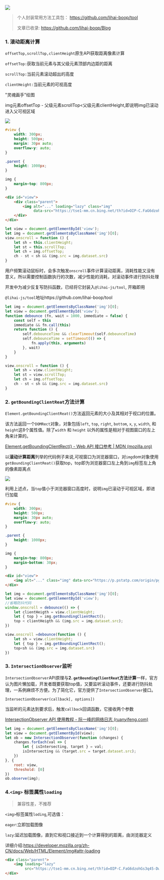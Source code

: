 <img  src="https://static.vue-js.com/6280b990-ff19-11ea-85f6-6fac77c0c9b3.png"/>



> 个人封装常用方法工具包： https://github.com/lihai-boop/tool
>
> 文章已收录: https://github.com/lihai-boop/Blog

### 1. 滚动距离计算

`offsetTop,scrollTop,clientHeight`原生API获取距离像素计算

`offsetTop:`获取当前元素与其父级元素顶部内边距的距离 

`scrollTop:`当前元素滚动超出的高度

`clientHeight:`当前元素的可视高度

"灵魂画手"绘图

img元素offsetTop - 父级元素scrollTop<父级元素clientHeight,即说明img已滚动进入父可视区域

<img src="https://p.pstatp.com/origin/pgc-image/c206105e0c46482a85b69a67a59ce682">



```css
#view {
    width: 300px;
    height: 500px;
    margin: 30px auto;
    overflow-y: auto;
}

.parent {
    height: 1000px;
}

img {
    margin-top: 800px;
}
```

```html
<div id="view">
    <div class="parent">
        <img alt="..." loading="lazy" class="img"
             data-src="https://tse1-mm.cn.bing.net/th?id=OIP-C.FaG6dzohGs3q45-DwsEyQQHaEK&w=165&h=100&c=8&rs=1&qlt=90&o=6&pid=3.1&rm=2">
    </div>
</div>
```

```js
let view = document.getElementById('view');
let img = document.getElementsByClassName('img')[0];
view.onscroll = function () {
    let sh = this.clientHeight;
    let st = this.scrollTop;
    let ch = img.offsetTop;
    ch - st < sh && (img.src = img.dataset.src)
}

```

用户频繁滚动鼠标时，会多次触发`onscroll`事件计算滚动距离，消耗性能又没有意义，所以需要控制函数执行的次数，减少性能的消耗，对滚动事件进行防抖处理

开发中为减少反复写防抖函数，已经将它封装入`@lihai-js/tool`,  开箱即用

`@lihai-js/tool`地址https://github.com/lihai-boop/tool

```js
let img = document.getElementsByClassName('img')[0];
let view = document.getElementById('view');
function debounce (fn, wait = 1000, immediate = false) {
    const self = this
    immediate && fn.call(this)
    return function () {
        self.debounceTime && clearTimeout(self.debounceTime)
        self.debounceTime = setTimeout(() => {
            fn.apply(this, arguments)
        }, wait)
    }
}

view.onscroll = function () {
    let sh = view.clientHeight;
    let st = view.scrollTop;
    let ch = img.offsetTop;
    ch - st < sh && (img.src = img.dataset.src)
}
```



### 2. `getBoundingClientReat`方法计算

`Element.getBoundingClientReat()`方法返回元素的大小及其相对于视口的位置。

该方法返回一个`DOMRect`对象，对象包括`left`, `top`, `right`, `bottom`, `x`, `y`, `width`, 和 `height`这8个属性值。除了`width` 和 `height` 以外的属性是相对于视图窗口的左上角来计算的。

[Element.getBoundingClientRect() - Web API 接口参考 | MDN (mozilla.org)](https://developer.mozilla.org/zh-CN/docs/Web/API/Element/getBoundingClientRect)

以**滚动计算距离**列举的代码例子来说,可视窗口为浏览器窗口，对`img`dom对象使用`getBoundingClientReat()`获取top，top即为浏览器窗口左上角到`img`标签左上角的像素距离点

<img style="margin-left:0px" src="https://p.pstatp.com/origin/pgc-image/74f9467a63c04a1f866cfc28c4d2c334">

利用上述点，当`top`值小于浏览器窗口高度时，说明`img`已滚动于可视区域，即进行加载

```css
#view {
    width: 300px;
    height: 500px;
    margin: 30px auto;
    overflow-y: auto;
}

.parent {
    height: 1000px;
}

img {
    margin-top: 800px;
    margin-bottom: 30px;
}
```

```html
<div id="view">
    <img alt="..." class="img" data-src="https://p.pstatp.com/origin/pgc-image/c206105e0c46482a85b69a67a59ce682" />
</div>
```

```js
let img = document.getElementsByClassName('img')[0];
let view = document.getElementById('view');
//省略防抖代码
window.onscroll = debounce(() => {
    let clientHeigth = view.clientHeight;
    let { top } = img.getBoundingClientRect();
    top < clientHeigth && (img.src = img.dataset.src);
})

view.onscroll =debounce(function () {
    let sh = view.clientHeight;
    let { top } = img.getBoundingClientRect();
    top<sh && (img.src = img.dataset.src)
})
```



### 3. `IntersectionObserver`监听

`IntersectionObserver`API原理与**2. `getBoundingClientReat`方法计算**一样，官方认为图片懒加载，开发者既要获取top值，又要监听滚动事件，还要进行防抖处理，一系例麻烦不方便。为了简化它，官方提供了`IntersectionObserver`接口。

`IntersectionObserver(callback[, options])`

当监听的元素达到要求后，触发`callback`回调函数，它接收两个参数

[IntersectionObserver API 使用教程 - 阮一峰的网络日志 (ruanyifeng.com)](http://www.ruanyifeng.com/blog/2016/11/intersectionobserver_api.html)

```js
let img = document.getElementsByClassName('img')[0];
let view = document.getElementById(view);
let ob = new IntersectionObserver(function (changes) {
    changes.forEach(val => {
        let { isIntersecting, target } = val;
        isIntersecting && (target.src = target.dataset.src);
    })
}, {
    root: view,
    threshold: [0]
})
ob.observe(img);
```



### 4.`<img>` 标签属性`loading`

> 兼容性差，不推荐

`<img>`标签属性`loding`,可选值：

`eager`:立即加载图像

`lazy`:延迟加载图像，直到它和视口接近到一个计算得到的距离，由浏览器定义

详细介绍:<a href="https://developer.mozilla.org/zh-CN/docs/Web/HTML/Element/img#attr-loading">https://developer.mozilla.org/zh-CN/docs/Web/HTML/Element/img#attr-loading</a>

```html
<div class="parent">
    <img loading="lazy"
         src="https://tse1-mm.cn.bing.net/th?id=OIP-C.FaG6dzohGs3q45-DwsEyQQHaEK&w=165&h=100&c=8&rs=1&qlt=90&o=6&pid=3.1&rm=2"  alt="...">
</div>
```

